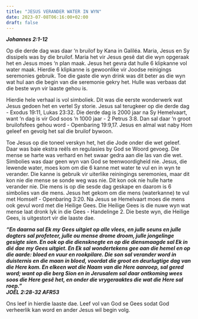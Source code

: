 ```yaml
---
title: "JESUS VERANDER WATER IN WYN"
date: 2023-07-08T06:16:00+02:00
draft: false
---
```

<html>
 <head></head>
 <body>
  <p><i><strong>Johannes 2:1-12</strong></i></p>
  <p>Op die derde dag was daar ‘n bruilof by Kana in Galiléa. Maria, Jesus en Sy dissipels was by die bruilof. Maria het vir Jesus gesê dat die wyn opgeraak het en Jesus moes ‘n plan maak. Jesus het gevra dat hulle 6 klipkanne vol water maak. Hierdie 6 klipkanne is gewoonlike vir Joodse reinigings seremonies gebruik. Toe die gaste die wyn drink was dit beter as die wyn wat hul aan die begin van die seremonie gekry het. Hulle was verbaas dat die beste wyn vir laaste gehou is.</p>
  <p>Hierdie hele verhaal is vol simboliek. Dit was die eerste wonderwerk wat Jesus gedoen het en vertel Sy storie. Jesus sal terugkeer op die derde dag - Exodus 19:11, Lukas 23:32. Die derde dag is 2000 jaar na Sy Hemelvaart, want ‘n dag is vir God soos ‘n 1000 jaar - 2 Petrus 3:8. Dan sal daar ‘n groot bruilofsfees gehou word - Openbaring 19:9,17. Jesus en almal wat naby Hom geleef en gevolg het sal die bruilof bywoon.</p>
  <p>Toe Jesus op die toneel verskyn het, het die Jode onder die wet geleef. Daar was baie ekstra reëls en regulasies by God se Woord gevoeg. Die mense se harte was verhard en het swaar gedra aan die las van die wet. Simbolies was daar geen wyn van God se teenwoordigheid nie. Jesus, die lewende water, moes kom om die 6 kanne met water te vul en in wyn te verander. Die kanne is gebruik vir uiterlike reiningings seremonies, maar dit kon nie die mense se sonde weg was nie. Dit kon ook nie hulle harte verander nie. Die mens is op die sesde dag geskape en daarom is 6 simbolies van die mens. Jesus het gekom om die mens (waterkanne) te vul met Homself - Openbaring 3:20. Na Jesus se Hemelvaart moes die mens ook gevul word met die Heilige Gees. Die Heilige Gees is die nuwe wyn wat mense laat dronk lyk in die Gees - Handelinge 2. Die beste wyn, die Heilige Gees, is uitgestort vir die laaste dae.</p>
  <p><i><strong>“En daarna sal Ek my Gees uitgiet op alle vlees, en julle seuns en julle dogters sal profeteer, julle ou mense drome droom, julle jongelinge gesigte sien. En ook op die diensknegte en op die diensmaagde sal Ek in dié dae my Gees uitgiet. En Ek sal wondertekens gee aan die hemel en op die aarde: bloed en vuur en rookpilare. Die son sal verander word in duisternis en die maan in bloed, voordat die groot en deurlugtige dag van die Here kom. En elkeen wat die Naam van die Here aanroep, sal gered word; want op die berg Sion en in Jerusalem sal daar ontkoming wees soos die Here gesê het, en onder die vrygeraaktes die wat die Here sal roep.”</strong></i><br><i><strong>‭‭JOËL‬ ‭2‬:‭28‬-‭32‬ ‭AFR53</strong></i>‬‬</p>
  <p>Ons leef in hierdie laaste dae. Leef vol van God se Gees sodat God verheerlik kan word en ander Jesus wil begin volg.&nbsp;<br>&nbsp;</p>
 </body>
</html>